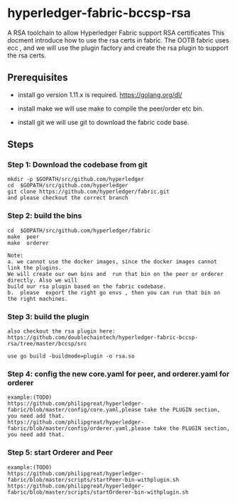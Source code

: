 # hyperledger-fabric-bccsp-rsa
A RSA toolchain to allow Hyperledger Fabric support RSA certificates
This docment introduce how to use the rsa certs in fabric.
The OOTB fabric uses ecc , and we will use the plugin factory and  create the rsa plugin  to support the rsa certs.

## Prerequisites
* install go   version 1.11.x is required.
https://golang.org/dl/

* install make
we will use make to compile the  peer/order etc bin.

* install git
we will use git to download the  fabric code base.


## Steps

### Step 1: Download the codebase from git
```
mkdir -p $GOPATH/src/github.com/hyperledger
cd  $GOPATH/src/github.com/hyperledger
git clone https://github.com/hyperledger/fabric.git
and please checkout the correct branch
```

### Step 2: build the bins

```
cd  $GOPATH/src/github.com/hyperledger/fabric
make  peer
make  orderer

Note: 
a. we cannot use the docker images, since the docker images cannot link the plugins.
We will create our own bins and  run that bin on the peer or orderer directly. Also we will
build our rsa plugin based on the fabric codebase.
b.  please  export the right go envs , then you can run that bin on the right machines.
```


### Step 3:  build the plugin

```
also checkout the rsa plugin here:
https://github.com/doublechaintech/hyperledger-fabric-bccsp-rsa/tree/master/bccsp/src

use go build -buildmode=plugin -o rsa.so 
```

### Step 4: config the new  core.yaml  for peer, and  orderer.yaml for orderer
```
example:(TODO)
https://github.com/philipgreat/hyperledger-fabric/blob/master/config/core.yaml,please take the PLUGIN section, you need add that.
https://github.com/philipgreat/hyperledger-fabric/blob/master/config/orderer.yaml,please take the PLUGIN section, you need add that.
```

### Step 5: start Orderer and Peer
```
example:(TODO)
https://github.com/philipgreat/hyperledger-fabric/blob/master/scripts/startPeer-bin-withplugin.sh
https://github.com/philipgreat/hyperledger-fabric/blob/master/scripts/startOrderer-bin-withplugin.sh
```


